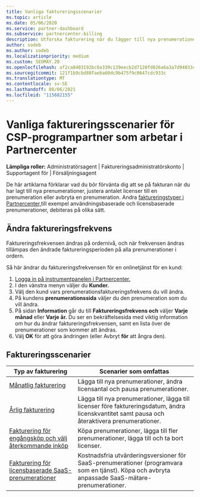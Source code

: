 ```yaml
---
title: Vanliga faktureringsscenarier
ms.topic: article
ms.date: 05/06/2020
ms.service: partner-dashboard
ms.subservice: partnercenter-billing
description: Utforska fakturering när du lägger till nya prenumerationer, justerar licenskvantiteten eller avbryter en prenumeration. Se hur användningsbaserade och licensbaserade prenumerationer skiljer sig åt.
author: sodeb
ms.author: sodeb
ms.localizationpriority: medium
ms.custom: SEOMAY.20
ms.openlocfilehash: af2ca8403192bc6a339c139eecb2d7120fd026a6a3a7d94033c4298177e808e8
ms.sourcegitcommit: 121f1b9cbd88faeba60dc9b475f9c0647cdc933c
ms.translationtype: MT
ms.contentlocale: sv-SE
ms.lasthandoff: 08/06/2021
ms.locfileid: "115682155"
---
```

# <a name="common-billing-scenarios-for-csp-program-partners-working-in-partner-center"></a>Vanliga faktureringsscenarier för CSP-programpartner som arbetar i Partnercenter

**Lämpliga roller:** Administratörsagent | Faktureringsadministratörskonto | Supportagent för | Försäljningsagent

De här artiklarna förklarar vad du bör förvänta dig att se på fakturan när du har lagt till nya prenumerationer, justera antalet licenser till en prenumeration eller avbryta en prenumeration. Andra [faktureringstyper i Partnercenter,](./billing-basics.md)till exempel användningsbaserade och licensbaserade prenumerationer, debiteras på olika sätt.


## <a name="change-billing-frequency"></a>Ändra faktureringsfrekvens

Faktureringsfrekvensen ändras på ordernivå, och när frekvensen ändras tillämpas den ändrade faktureringsperioden på alla prenumerationer i ordern. 

Så här ändrar du faktureringsfrekvensen för en onlinetjänst för en kund:

1. [Logga in på instrumentpanelen i Partnercenter.](https://partner.microsoft.com/dashboard/home)
2. I den vänstra menyn väljer du **Kunder.**
3. Välj den kund vars prenumerationsfaktureringsfrekvens du vill ändra.
4. På kundens **prenumerationssida** väljer du den prenumeration som du vill ändra.
5. På sidan **Information** går du till **Faktureringsfrekvens och** väljer **Varje månad** eller **Varje år.** Du ser en bekräftelsesida med viktig information om hur du ändrar faktureringsfrekvensen, samt en lista över de prenumerationer som kommer att ändras.
6. Välj **OK** för att göra ändringen (eller Avbryt **för** att ångra den).

## <a name="billing-scenarios"></a>Faktureringsscenarier

| Typ av fakturering | Scenarier som omfattas |
| --------------- | ----------------- |
| [Månatlig fakturering](common-billing-scenarios-monthly.md) | Lägga till nya prenumerationer, ändra licensantal och pausa prenumerationer. |
| [Årlig fakturering](common-billing-scenarios-annual.md) | Lägga till nya prenumerationer, lägga till licenser före faktureringsdatum, ändra licenskvantitet samt pausa och återaktivera prenumerationer. |
| [Fakturering för engångsköp och välj återkommande inköp](common-billing-scenarios-onetime-recurring.md) | Köpa prenumerationer, lägga till fler prenumerationer, lägga till och ta bort licenser. |
| [Fakturering för licensbaserade SaaS-prenumerationer](common-billing-scenarios-saas.md) | Kostnadsfria utvärderingsversioner för SaaS-prenumerationer (programvara som en tjänst). Köpa och avbryta anpassade SaaS-mätare-prenumerationer. |